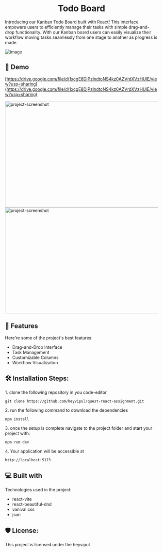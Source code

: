 <h1 align="center" id="title">Todo Board</h1>

<p id="description">Introducing our Kanban Todo Board built with React! This interface empowers users to efficiently manage their tasks with simple drag-and-drop functionality. With our Kanban board users can easily visualize their workflow moving tasks seamlessly from one stage to another as progress is made.</p>

![image](https://github.com/heyvipul/quest-react-assignment/assets/131906819/4a56b227-3fc3-4f1e-844e-5e33b8d1ed3b)



<h2>🚀 Demo</h2>

[https://drive.google.com/file/d/1xcgE8DjPzlndtoNS4kz0AZVrdXVzHUlE/view?usp=sharing](https://drive.google.com/file/d/1xcgE8DjPzlndtoNS4kz0AZVrdXVzHUlE/view?usp=sharing)

<img src="https://github.com/heyvipul/quest-react-assignment/assets/131906819/e320883a-de09-4980-930f-aaadce201c38" alt="project-screenshot" width="550" height="350/">

<img src="https://github.com/heyvipul/quest-react-assignment/assets/131906819/d8a6df9a-c656-4815-bcec-8449abab8146" alt="project-screenshot" width="550" height="350/">
  
  
<h2>🧐 Features</h2>

Here're some of the project's best features:

*   Drag-and-Drop Interface
*   Task Management
*   Customizable Columns
*   Workflow Visualization

<h2>🛠️ Installation Steps:</h2>

<p>1. clone the following repository in you code-editor</p>

```
git clone https://github.com/heyvipul/quest-react-assignment.git
```

<p>2. run the following command to download the dependencies</p>

```
npm install
```

<p>3. once the setup is complete navigate to the project folder and start your project with:</p>

```
npm run dev
```

<p>4. Your application will be accessible at</p>

```
http://localhost:5173
```

  
  
<h2>💻 Built with</h2>

Technologies used in the project:

*   react-vite
*   react-beautiful-dnd
*   vanival css
*   json

<h2>🛡️ License:</h2>

This project is licensed under the heyvipul
